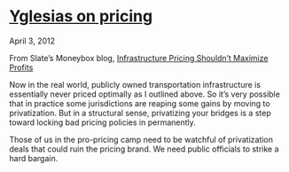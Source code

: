 # [Yglesias on pricing](/2012/04/03/yglesias-on-pricing/ "Yglesias on pricing")

April 3, 2012
            

From Slate’s Moneybox blog, [Infrastructure Pricing Shouldn’t Maximize Profits](http://www.slate.com/blogs/moneybox/2012/04/02/infrasturcture_privatization_leads_to_bad_prices.html)

Now in the real world, publicly owned transportation infrastructure is essentially never priced optimally as I outlined above. So it’s very possible that in practice some jurisdictions are reaping some gains by moving to privatization. But in a structural sense, privatizing your bridges is a step toward locking bad pricing policies in permanently.

Those of us in the pro-pricing camp need to be watchful of privatization deals that could ruin the pricing brand. We need public officials to strike a hard bargain.

